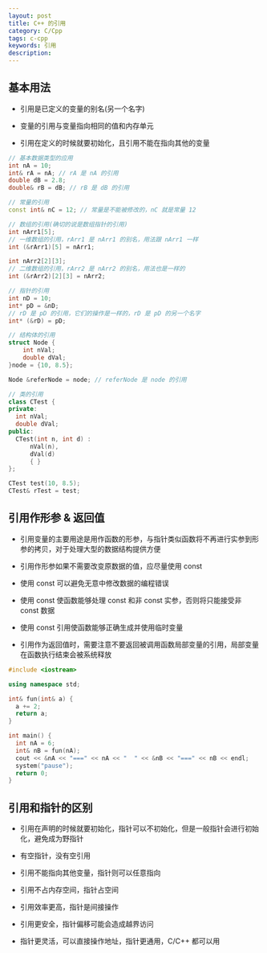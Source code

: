 ```yaml
---
layout: post
title: C++ 的引用
category: C/Cpp
tags: c-cpp
keywords: 引用
description:
---
```


## 基本用法

- 引用是已定义的变量的别名(另一个名字)

- 变量的引用与变量指向相同的值和内存单元

- 引用在定义的时候就要初始化，且引用不能在指向其他的变量

```cpp
// 基本数据类型的应用
int nA = 10;
int& rA = nA; // rA 是 nA 的引用
double dB = 2.8;
double& rB = dB; // rB 是 dB 的引用

// 常量的引用
const int& nC = 12; // 常量是不能被修改的，nC 就是常量 12

// 数组的引用(确切的说是数组指针的引用)
int nArr1[5];
// 一维数组的引用，rArr1 是 nArr1 的别名，用法跟 nArr1 一样
int (&rArr1)[5] = nArr1;

int nArr2[2][3];
// 二维数组的引用，rArr2 是 nArr2 的别名，用法也是一样的
int (&rArr2)[2][3] = nArr2;

// 指针的引用
int nD = 10;
int* pD = &nD;
// rD 是 pD 的引用，它们的操作是一样的，rD 是 pD 的另一个名字
int* (&rD) = pD;

// 结构体的引用
struct Node {
    int nVal;
    double dVal;
}node = {10, 8.5};

Node &referNode = node; // referNode 是 node 的引用

// 类的引用
class CTest {
private:
  int nVal;
  double dVal;
public:
  CTest(int n, int d) :
      nVal(n),
      dVal(d)
      { }
};

CTest test(10, 8.5);
CTest& rTest = test;
```

## 引用作形参 & 返回值

- 引用变量的主要用途是用作函数的形参，与指针类似函数将不再进行实参到形参的拷贝，对于处理大型的数据结构提供方便

- 引用作形参如果不需要改变原数据的值，应尽量使用 const

- 使用 const 可以避免无意中修改数据的编程错误

- 使用 const 使函数能够处理 const 和非 const 实参，否则将只能接受非 const 数据

- 使用 const 引用使函数能够正确生成并使用临时变量

- 引用作为返回值时，需要注意不要返回被调用函数局部变量的引用，局部变量在函数执行结束会被系统释放

```cpp
#include <iostream>

using namespace std;

int& fun(int& a) {
  a += 2;
  return a;
}

int main() {
  int nA = 6;
  int& nB = fun(nA);
  cout << &nA << "===" << nA << "  " << &nB << "===" << nB << endl;
  system("pause");
  return 0;
}
```

## 引用和指针的区别

- 引用在声明的时候就要初始化，指针可以不初始化，但是一般指针会进行初始化，避免成为野指针

- 有空指针，没有空引用

- 引用不能指向其他变量，指针则可以任意指向

- 引用不占内存空间，指针占空间

- 引用效率更高，指针是间接操作

- 引用更安全，指针偏移可能会造成越界访问

- 指针更灵活，可以直接操作地址，指针更通用，C/C++ 都可以用
